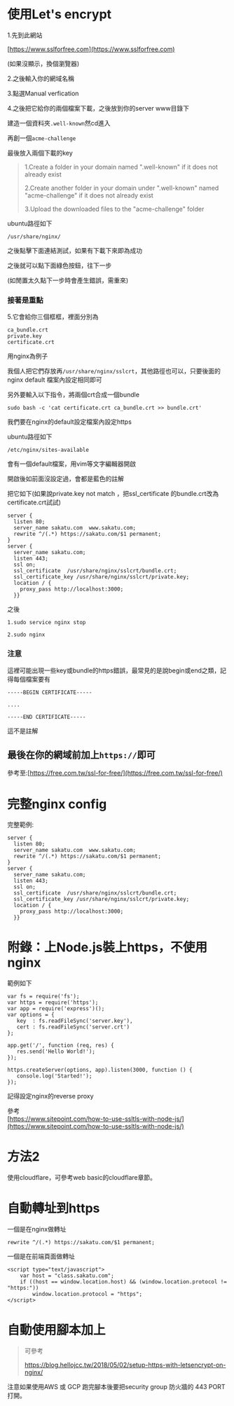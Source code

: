# 使用Let's encrypt

1.先到此網站

[https://www.sslforfree.com](https://www.sslforfree.com)

\(如果沒顯示，換個瀏覽器\)

2.之後輸入你的網域名稱

3.點選Manual verfication

4.之後把它給你的兩個檔案下載，之後放到你的server www目錄下

建造一個資料夾`.well-known`然cd進入

再創一個`acme-challenge`

最後放入兩個下載的key

> 1.Create a folder in your domain named ".well-known" if it does not already exist
>
> 2.Create another folder in your domain under ".well-known" named "acme-challenge" if it does not already exist
>
> 3.Upload the downloaded files to the "acme-challenge" folder

ubuntu路徑如下

`/usr/share/nginx/`

之後點擊下面連結測試，如果有下載下來即為成功

之後就可以點下面綠色按鈕，往下一步

\(如閒置太久點下一步時會產生錯誤，需重來\)

### 接著是重點

5.它會給你三個框框，裡面分別為

```
ca_bundle.crt 
private.key 
certificate.crt
```

用nginx為例子

我個人把它們存放再`/usr/share/nginx/sslcrt`，其他路徑也可以，只要後面的nginx default 檔案內設定相同即可

另外要輸入以下指令，將兩個crt合成一個bundle

```
sudo bash -c 'cat certificate.crt ca_bundle.crt >> bundle.crt'
```

我們要在nginx的default設定檔案內設定https

ubuntu路徑如下

`/etc/nginx/sites-available`

會有一個default檔案，用vim等文字編輯器開啟

開啟後如前面沒設定過，會都是藍色的註解

把它如下\(如果說private.key not match ，把ssl\_certificate 的bundle.crt改為certificate.crt試試\)

```
server {        
  listen 80;        
  server_name sakatu.com  www.sakatu.com;
  rewrite ^/(.*) https://sakatu.com/$1 permanent;
}
server {        
  server_name sakatu.com;
  listen 443;
  ssl on;
  ssl_certificate  /usr/share/nginx/sslcrt/bundle.crt;        
  ssl_certificate_key /usr/share/nginx/sslcrt/private.key;     
  location / {          
    proxy_pass http://localhost:3000;      
  }}
```

之後

```
1.sudo service nginx stop

2.sudo nginx
```

### 注意

這裡可能出現一些key或bundle的https錯誤，最常見的是說begin或end之類，記得每個檔案要有

```
-----BEGIN CERTIFICATE-----

....

-----END CERTIFICATE-----
```

這不是註解

## 最後在你的網域前加上`https://`即可

參考至:[https://free.com.tw/ssl-for-free/](https://free.com.tw/ssl-for-free/)

# 完整nginx config

完整範例:

```
server {        
  listen 80;        
  server_name sakatu.com  www.sakatu.com;
  rewrite ^/(.*) https://sakatu.com/$1 permanent;
}
server {        
  server_name sakatu.com;
  listen 443;
  ssl on;
  ssl_certificate  /usr/share/nginx/sslcrt/bundle.crt;        
  ssl_certificate_key /usr/share/nginx/sslcrt/private.key;     
  location / {          
    proxy_pass http://localhost:3000;      
  }}
```

# 附錄：上Node.js裝上https，不使用nginx

範例如下

```
var fs = require('fs');
var https = require('https');
var app = require('express')();
var options = {
   key  : fs.readFileSync('server.key'),
   cert : fs.readFileSync('server.crt')
};

app.get('/', function (req, res) {
   res.send('Hello World!');
});

https.createServer(options, app).listen(3000, function () {
   console.log('Started!');
});
```

記得設定nginx的reverse proxy

參考  
[https://www.sitepoint.com/how-to-use-ssltls-with-node-js/](https://www.sitepoint.com/how-to-use-ssltls-with-node-js/)

# 方法2

使用cloudflare，可參考web basic的cloudflare章節。

# 自動轉址到https

一個是在nginx做轉址

```
rewrite ^/(.*) https://sakatu.com/$1 permanent;
```

一個是在前端頁面做轉址

```
<script type="text/javascript">
    var host = "class.sakatu.com";
    if ((host == window.location.host) && (window.location.protocol != "https:"))
        window.location.protocol = "https";
</script>
```



# 自動使用腳本加上

> 可參考
>
> https://blog.hellojcc.tw/2018/05/02/setup-https-with-letsencrypt-on-nginx/

注意如果使用AWS 或 GCP 跑完腳本後要把security group 防火牆的 443 PORT打開。



